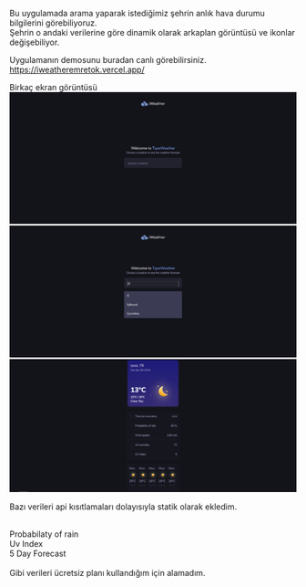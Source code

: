 Bu uygulamada arama yaparak istediğimiz şehrin anlık hava durumu bilgilerini görebiliyoruz.<br />
Şehrin o andaki verilerine göre dinamik olarak arkaplan görüntüsü ve ikonlar değişebiliyor.<br />

Uygulamanın demosunu buradan canlı görebilirsiniz.<br />
https://iweatheremretok.vercel.app/

Birkaç ekran görüntüsü<br />
![ss1](https://github.com/emretokk/reacttestcase1/blob/master/src/assets/readme1.png?raw=true)
![ss2](https://github.com/emretokk/reacttestcase1/blob/master/src/assets/readme2.png?raw=true)
![ss3](https://github.com/emretokk/reacttestcase1/blob/master/src/assets/readme3.png?raw=true)


Bazı verileri api kısıtlamaları dolayısıyla statik olarak ekledim.<br /><br />

Probabilaty of rain<br />
Uv Index<br />
5 Day Forecast
<br /><br />
Gibi verileri ücretsiz planı kullandığım için alamadım.
